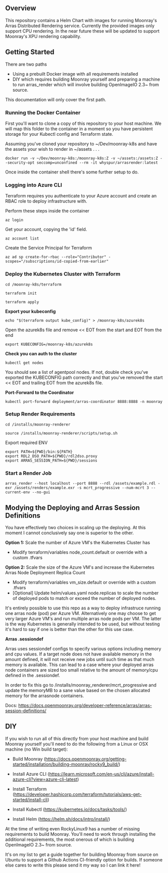 ## Overview
This repository contains a Helm Chart with images for running Moonray's Arras Distributed Rendering service. Currently the provided images only support CPU rendering. In the near future these will be updated to support Moonray's XPU rendering capability.



## Getting Started

There are two paths

- Using a prebuilt Docker image with all requirements installed
- DIY which requires building Moonray yourself and preparing a machine to run arras_render which will involve building OpenImageIO 2.3~ from source.

This documentation will only cover the first path.

### Running the Docker Container

First you'll want to clone a copy of this repository to your host machine. We will map this folder to the container in a moment so you have persistent storage for your Kubectl config and Terraform state.

Assuming you've cloned your repository to ~/Dev/moonray-k8s and have the assets your wish to render in ~/assets . . .

```
docker run -v ~/Dev/moonray-k8s:/moonray-k8s:Z -v ~/assets:/assets:Z --security-opt seccomp=unconfined --rm -it whyspur/arrasrender:latest
```

Once inside the container shell there's some further setup to do.

### Logging into Azure CLI

Terraform requires you authenticate to your Azure account and create an RBAC role to deploy infrastructure with. 

Perform these steps inside the container

```
az login
```

Get your account, copying the 'id' field.

```
az account list
```

Create the Service Principal for Terraform

```
az ad sp create-for-rbac --role="Contributor" -scopes="/subscriptions/id-copied-from-earlier"
```

### Deploy the Kubernetes Cluster with Terraform

```
cd /moonray-k8s/terraform
```

```
terraform init
```

```
terraform apply
```

**Export your kubeconfig**

```
echo "$(terraform output kube_config)" > /moonray-k8s/azurek8s
```

Open the azurek8s file and remove << EOT from the start and EOT from the end

```
export KUBECONFIG=/moonray-k8s/azurek8s
```

**Check you can auth to the cluster**

```
kubectl get nodes
```

You should see a list of agentpool nodes. If not, double check you've exported the KUBECONFIG path correctly and that you've removed the start << EOT and trailing EOT from the azurek8s file.

**Port-Forward to the Coordinator**

```
kubectl port-forward deployment/arras-coordinator 8888:8888 -n moonray
```

### Setup Render Requirements

```
cd /installs/moonray-renderer
```

```
source /installs/moonray-renderer/scripts/setup.sh
```

Export required ENV

```
export PATH=${PWD}/bin:${PATH}
export RDL2_DSO_PATH=${PWD}/rdl2dso.proxy
export ARRAS_SESSION_PATH=${PWD}/sessions
```

### Start a Render Job

```
arras_render --host localhost --port 8888 --rdl /assets/example.rdl -exr /assets/renders/example.exr -s mcrt_progressive --num-mcrt 3 --current-env --no-gui
```

## Modying the Deploying and Arras Session Definitions

You have effectively two choices in scaling up the deploying. At this moment I cannot conclusively say one is superior to the other.

**Option 1:**
Scale the number of Azure VM's the Kubernetes Cluster has

- Modify terraform/variables node_count.default or override with a custom .tfvars

**Option 2:**
Scale the size of the Azure VM's and increase the Kubernetes Arras Node Deployment Replica Count

- Modify terraform/variables vm_size.default or override with a custom .tfvars
- [Optional] Update helm/values.yaml node.replicas to scale the number of deployed pods to match or exceed the number of deployed nodes.

It's entirely possible to use this repo as a way to deploy infrastruce running one arras node (pod) per Azure VM. Alternatively one may choose to get very larger Azure VM's and run multiple arras node pods per VM. The latter is the way Kubernetes is generally intended to be used, but without testing it's hard to say if one is better than the other for this use case.

**Arras .sessiondef**

Arras uses sessiondef configs to specify various options including memory and cpu values. If a target node does not have available memory in the amount defined, it will not receive new jobs until such time as that much memory is available. This can lead to a case where your deployed arras node containers are sized too small relative to the amount of memory/cpu defined in the .sessiondef.

In order to fix this go to /installs/moonray_renderer/mcrt_progressive and update the memoryMB to a sane value based on the chosen allocated memory for the arrasnode containers.

Docs: https://docs.openmoonray.org/developer-reference/arras/arras-session-definitions/

## DIY 

If you wish to run all of this directly from your host machine and build Moonray yourself you'll need to do the following from a Linux or OSX machine (no Win build target):

- Build Moonray (https://docs.openmoonray.org/getting-started/installation/building-moonray/rocky9_build/)  

- Install Azure CLI (https://learn.microsoft.com/en-us/cli/azure/install-azure-cli?view=azure-cli-latest)  

- Install Terraform (https://developer.hashicorp.com/terraform/tutorials/aws-get-started/install-cli)  

- Install Kubectl (https://kubernetes.io/docs/tasks/tools/)  

- Install Helm (https://helm.sh/docs/intro/install/)  

At the time of writing even RockyLinux9 has a number of missing requirements to build Moonray. You'll need to work through installing the additional requirements, the most onerous of which is building OpenImageIO 2.3~ from source. 

It's on my list to get a guide together for building Moonray from source on Ubuntu to support a Github Actions CI-friendly option for builds. If someone else cares to write this please send it my way so I can link it here!
